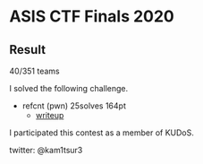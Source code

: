 # ASIS CTF Finals 2020

## Result
40/351 teams

I solved the following challenge.

* refcnt (pwn) 25solves 164pt
	* [writeup](https://github.com/kam1tsur3/2020_CTF/blob/master/asis_final/pwn/refcnt/README.md)

I participated this contest as a member of KUDoS.

twitter: @kam1tsur3
